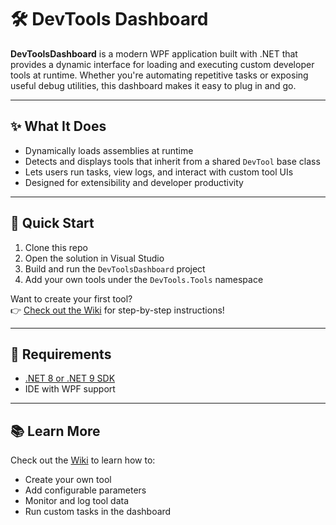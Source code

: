 # 🛠️ DevTools Dashboard

**DevToolsDashboard** is a modern WPF application built with .NET that provides a dynamic interface for loading and executing custom developer tools at runtime. Whether you're automating repetitive tasks or exposing useful debug utilities, this dashboard makes it easy to plug in and go.

---

## ✨ What It Does

- Dynamically loads assemblies at runtime
- Detects and displays tools that inherit from a shared `DevTool` base class
- Lets users run tasks, view logs, and interact with custom tool UIs
- Designed for extensibility and developer productivity

---

## 🚀 Quick Start

1. Clone this repo
2. Open the solution in Visual Studio
3. Build and run the `DevToolsDashboard` project
4. Add your own tools under the `DevTools.Tools` namespace

Want to create your first tool?  
👉 [Check out the Wiki](https://github.com/your-repo/wiki) for step-by-step instructions!

---

## 🔧 Requirements

- [.NET 8 or .NET 9 SDK](https://dotnet.microsoft.com/en-us/download/dotnet)
- IDE with WPF support

---

## 📚 Learn More

Check out the [Wiki](https://github.com/your-repo/wiki) to learn how to:

- Create your own tool
- Add configurable parameters
- Monitor and log tool data
- Run custom tasks in the dashboard